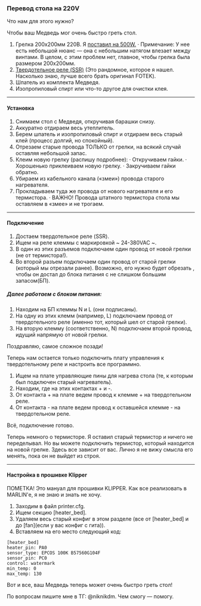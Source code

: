 
### Перевод стола на 220V

Что нам для этого нужно?

Чтобы ваш Медведь мог очень быстро греть стол.

1. Грелка 200х200мм 220В. Я [поставил на 500W.](https://ali.click/z9j0n5)
   · Примечание: У нее есть небольшой нюанс — она с небольшим натягом влезает между винтами. В целом, с этим проблем нет, главное, чтобы грелка была размером 200х200мм.
2. [Твердотельное реле (SSR)](https://ali.click/agj0nm) (Это рандомное, которое я нашел. Насколько знаю, лучше всего брать оригинал FOTEK).
3. Шпатель из комплекта Медведя.
4. Изопропиловый спирт или что-то другое для очистки клея.

---

#### Установка

1. Снимаем стол с Медведя, откручивая барашки снизу.
2. Аккуратно отдираем весь утеплитель.
3. Берем шпатель и изопропиловый спирт и отдираем весь старый клей (процесс долгий, но спокойный).
4. Отрезаем старые провода ТОЛЬКО от грелки, на всякий случай оставляя небольшой запас.
5. Клеим новую грелку (распишу подробнее):
   · Откручиваем гайки.
   · Хорошенько приклеиваем новую грелку.
   · Закручиваем гайки обратно.
6. Убираем из кабельного канала («змеи») провода старого нагревателя.
7. Прокладываем туда же провода от нового нагревателя и его термистора.
   · ВАЖНО! Провода штатного термистора стола мы оставляем в «змее» и не трогаем.

---

#### Подключение

1. Достаем твердотельное реле (SSR).
2. Ищем на реле клеммы с маркировкой ~ 24-380VAC ~.
3. В один из этих разъемов подключаем один провод от новой грелки (не от термистора!).
4. Во второй разъем подключаем один провод от старой грелки (который мы отрезали ранее). Возможно, его нужно будет обрезать , чтобы он достал до блока питания с не слишком большим запасом(БП).

##### Далее работаем с блоком питания:

1. Находим на БП клеммы N и L (они подписаны).
2. На одну из этих клемм (например, L) подключаем провод от твердотельного реле (именно тот, который шел от старой грелки).
3. На вторую клемму (соответственно, N) подключаем второй провод, идущий напрямую от новой грелки.

Поздравляю, самое сложное позади!

Теперь нам остается только подключить плату управления к твердотельному реле и настроить все программно.

1. Ищем на плате управляющие пины для нагрева стола (те, к которым был подключен старый нагреватель).
2. Находим, где на этих контактах + и -.
3. От контакта + на плате ведем провод к клемме + на твердотельном реле.
4. От контакта - на плате ведем провод к оставшейся клемме - на твердотельном реле.

Всё, подключение готово.

Теперь немного о термисторе. Я оставил старый термистор и ничего не переделывал. Но вы можете подключить термистор, который находится на новой грелке. Здесь все зависит от вас. Лично я не вижу смысла его менять, пока он не выйдет из строя.

---

#### Настройка в прошивке Klipper

ПОМЕТКА! Это мануал для прошивки KLIPPER. Как все реализовать в MARLIN'е, я не знаю и знать не хочу.

1. Заходим в файл printer.cfg.
2. Ищем секцию [heater_bed].
3. Удаляем весь старый конфиг в этом разделе (все от [heater_bed] и до [fan](если у вас конфиг с гита)).
4. Вставляем на его место следующий код:

```
[heater_bed]
heater_pin: PA0        
sensor_type: EPCOS 100K B57560G104F
sensor_pin: PC0       
control: watermark
min_temp: 0
max_temp: 130
```

Вот и все, ваш Медведь теперь может очень быстро греть стол!

По вопросам пишите мне в ТГ: @niknikdm. Чем смогу — помогу.